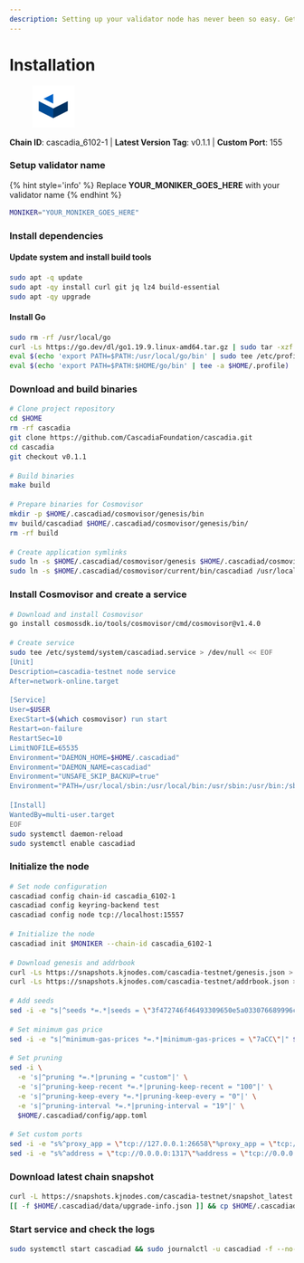 ```yaml
---
description: Setting up your validator node has never been so easy. Get your validator running in minutes by following step by step instructions.
---
```


# Installation

<figure><img src="https://raw.githubusercontent.com/kj89/cosmos-images/main/logos/cascadia.png" alt=""><figcaption></figcaption></figure>

**Chain ID**: cascadia_6102-1 | **Latest Version Tag**: v0.1.1 | **Custom Port**: 155

### Setup validator name

{% hint style='info' %}
Replace **YOUR_MONIKER_GOES_HERE** with your validator name
{% endhint %}

```bash
MONIKER="YOUR_MONIKER_GOES_HERE"
```

### Install dependencies

#### Update system and install build tools

```bash
sudo apt -q update
sudo apt -qy install curl git jq lz4 build-essential
sudo apt -qy upgrade
```

#### Install Go

```bash
sudo rm -rf /usr/local/go
curl -Ls https://go.dev/dl/go1.19.9.linux-amd64.tar.gz | sudo tar -xzf - -C /usr/local
eval $(echo 'export PATH=$PATH:/usr/local/go/bin' | sudo tee /etc/profile.d/golang.sh)
eval $(echo 'export PATH=$PATH:$HOME/go/bin' | tee -a $HOME/.profile)
```

### Download and build binaries

```bash
# Clone project repository
cd $HOME
rm -rf cascadia
git clone https://github.com/CascadiaFoundation/cascadia.git
cd cascadia
git checkout v0.1.1

# Build binaries
make build

# Prepare binaries for Cosmovisor
mkdir -p $HOME/.cascadiad/cosmovisor/genesis/bin
mv build/cascadiad $HOME/.cascadiad/cosmovisor/genesis/bin/
rm -rf build

# Create application symlinks
sudo ln -s $HOME/.cascadiad/cosmovisor/genesis $HOME/.cascadiad/cosmovisor/current -f
sudo ln -s $HOME/.cascadiad/cosmovisor/current/bin/cascadiad /usr/local/bin/cascadiad -f
```

### Install Cosmovisor and create a service

```bash
# Download and install Cosmovisor
go install cosmossdk.io/tools/cosmovisor/cmd/cosmovisor@v1.4.0

# Create service
sudo tee /etc/systemd/system/cascadiad.service > /dev/null << EOF
[Unit]
Description=cascadia-testnet node service
After=network-online.target

[Service]
User=$USER
ExecStart=$(which cosmovisor) run start
Restart=on-failure
RestartSec=10
LimitNOFILE=65535
Environment="DAEMON_HOME=$HOME/.cascadiad"
Environment="DAEMON_NAME=cascadiad"
Environment="UNSAFE_SKIP_BACKUP=true"
Environment="PATH=/usr/local/sbin:/usr/local/bin:/usr/sbin:/usr/bin:/sbin:/bin:/usr/games:/usr/local/games:/snap/bin:$HOME/.cascadiad/cosmovisor/current/bin"

[Install]
WantedBy=multi-user.target
EOF
sudo systemctl daemon-reload
sudo systemctl enable cascadiad
```

### Initialize the node

```bash
# Set node configuration
cascadiad config chain-id cascadia_6102-1
cascadiad config keyring-backend test
cascadiad config node tcp://localhost:15557

# Initialize the node
cascadiad init $MONIKER --chain-id cascadia_6102-1

# Download genesis and addrbook
curl -Ls https://snapshots.kjnodes.com/cascadia-testnet/genesis.json > $HOME/.cascadiad/config/genesis.json
curl -Ls https://snapshots.kjnodes.com/cascadia-testnet/addrbook.json > $HOME/.cascadiad/config/addrbook.json

# Add seeds
sed -i -e "s|^seeds *=.*|seeds = \"3f472746f46493309650e5a033076689996c8881@cascadia-testnet.rpc.kjnodes.com:15559\"|" $HOME/.cascadiad/config/config.toml

# Set minimum gas price
sed -i -e "s|^minimum-gas-prices *=.*|minimum-gas-prices = \"7aCC\"|" $HOME/.cascadiad/config/app.toml

# Set pruning
sed -i \
  -e 's|^pruning *=.*|pruning = "custom"|' \
  -e 's|^pruning-keep-recent *=.*|pruning-keep-recent = "100"|' \
  -e 's|^pruning-keep-every *=.*|pruning-keep-every = "0"|' \
  -e 's|^pruning-interval *=.*|pruning-interval = "19"|' \
  $HOME/.cascadiad/config/app.toml

# Set custom ports
sed -i -e "s%^proxy_app = \"tcp://127.0.0.1:26658\"%proxy_app = \"tcp://127.0.0.1:15558\"%; s%^laddr = \"tcp://127.0.0.1:26657\"%laddr = \"tcp://127.0.0.1:15557\"%; s%^pprof_laddr = \"localhost:6060\"%pprof_laddr = \"localhost:15560\"%; s%^laddr = \"tcp://0.0.0.0:26656\"%laddr = \"tcp://0.0.0.0:15556\"%; s%^prometheus_listen_addr = \":26660\"%prometheus_listen_addr = \":15566\"%" $HOME/.cascadiad/config/config.toml
sed -i -e "s%^address = \"tcp://0.0.0.0:1317\"%address = \"tcp://0.0.0.0:15517\"%; s%^address = \":8080\"%address = \":15580\"%; s%^address = \"0.0.0.0:9090\"%address = \"0.0.0.0:15590\"%; s%^address = \"0.0.0.0:9091\"%address = \"0.0.0.0:15591\"%; s%:8545%:15545%; s%:8546%:15546%; s%:6065%:15565%" $HOME/.cascadiad/config/app.toml
```

### Download latest chain snapshot

```bash
curl -L https://snapshots.kjnodes.com/cascadia-testnet/snapshot_latest.tar.lz4 | tar -Ilz4 -xf - -C $HOME/.cascadiad
[[ -f $HOME/.cascadiad/data/upgrade-info.json ]] && cp $HOME/.cascadiad/data/upgrade-info.json $HOME/.cascadiad/cosmovisor/genesis/upgrade-info.json
```

### Start service and check the logs

```bash
sudo systemctl start cascadiad && sudo journalctl -u cascadiad -f --no-hostname -o cat
```

